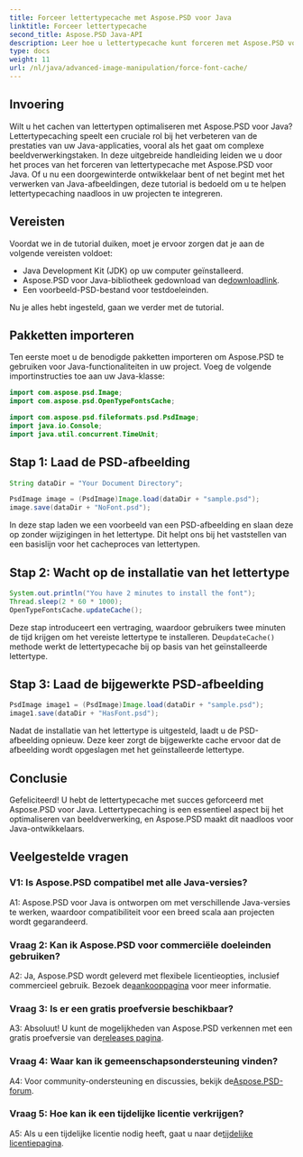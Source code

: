```yaml
---
title: Forceer lettertypecache met Aspose.PSD voor Java
linktitle: Forceer lettertypecache
second_title: Aspose.PSD Java-API
description: Leer hoe u lettertypecache kunt forceren met Aspose.PSD voor Java. Optimaliseer de beeldverwerking en verbeter de prestaties met deze stapsgewijze handleiding.
type: docs
weight: 11
url: /nl/java/advanced-image-manipulation/force-font-cache/
---
```

## Invoering

Wilt u het cachen van lettertypen optimaliseren met Aspose.PSD voor Java? Lettertypecaching speelt een cruciale rol bij het verbeteren van de prestaties van uw Java-applicaties, vooral als het gaat om complexe beeldverwerkingstaken. In deze uitgebreide handleiding leiden we u door het proces van het forceren van lettertypecache met Aspose.PSD voor Java. Of u nu een doorgewinterde ontwikkelaar bent of net begint met het verwerken van Java-afbeeldingen, deze tutorial is bedoeld om u te helpen lettertypecaching naadloos in uw projecten te integreren.

## Vereisten

Voordat we in de tutorial duiken, moet je ervoor zorgen dat je aan de volgende vereisten voldoet:

- Java Development Kit (JDK) op uw computer geïnstalleerd.
-  Aspose.PSD voor Java-bibliotheek gedownload van de[downloadlink](https://releases.aspose.com/psd/java/).
- Een voorbeeld-PSD-bestand voor testdoeleinden.

Nu je alles hebt ingesteld, gaan we verder met de tutorial.

## Pakketten importeren

Ten eerste moet u de benodigde pakketten importeren om Aspose.PSD te gebruiken voor Java-functionaliteiten in uw project. Voeg de volgende importinstructies toe aan uw Java-klasse:

```java
import com.aspose.psd.Image;
import com.aspose.psd.OpenTypeFontsCache;

import com.aspose.psd.fileformats.psd.PsdImage;
import java.io.Console;
import java.util.concurrent.TimeUnit;
```

## Stap 1: Laad de PSD-afbeelding

```java
String dataDir = "Your Document Directory";

PsdImage image = (PsdImage)Image.load(dataDir + "sample.psd");
image.save(dataDir + "NoFont.psd");
```

In deze stap laden we een voorbeeld van een PSD-afbeelding en slaan deze op zonder wijzigingen in het lettertype. Dit helpt ons bij het vaststellen van een basislijn voor het cacheproces van lettertypen.

## Stap 2: Wacht op de installatie van het lettertype

```java
System.out.println("You have 2 minutes to install the font");
Thread.sleep(2 * 60 * 1000);
OpenTypeFontsCache.updateCache();
```

 Deze stap introduceert een vertraging, waardoor gebruikers twee minuten de tijd krijgen om het vereiste lettertype te installeren. De`updateCache()` methode werkt de lettertypecache bij op basis van het geïnstalleerde lettertype.

## Stap 3: Laad de bijgewerkte PSD-afbeelding

```java
PsdImage image1 = (PsdImage)Image.load(dataDir + "sample.psd");
image1.save(dataDir + "HasFont.psd");
```

Nadat de installatie van het lettertype is uitgesteld, laadt u de PSD-afbeelding opnieuw. Deze keer zorgt de bijgewerkte cache ervoor dat de afbeelding wordt opgeslagen met het geïnstalleerde lettertype.

## Conclusie

Gefeliciteerd! U hebt de lettertypecache met succes geforceerd met Aspose.PSD voor Java. Lettertypecaching is een essentieel aspect bij het optimaliseren van beeldverwerking, en Aspose.PSD maakt dit naadloos voor Java-ontwikkelaars.

## Veelgestelde vragen

### V1: Is Aspose.PSD compatibel met alle Java-versies?

A1: Aspose.PSD voor Java is ontworpen om met verschillende Java-versies te werken, waardoor compatibiliteit voor een breed scala aan projecten wordt gegarandeerd.

### Vraag 2: Kan ik Aspose.PSD voor commerciële doeleinden gebruiken?

 A2: Ja, Aspose.PSD wordt geleverd met flexibele licentieopties, inclusief commercieel gebruik. Bezoek de[aankooppagina](https://purchase.aspose.com/buy) voor meer informatie.

### Vraag 3: Is er een gratis proefversie beschikbaar?

 A3: Absoluut! U kunt de mogelijkheden van Aspose.PSD verkennen met een gratis proefversie van de[releases pagina](https://releases.aspose.com/).

### Vraag 4: Waar kan ik gemeenschapsondersteuning vinden?

 A4: Voor community-ondersteuning en discussies, bekijk de[Aspose.PSD-forum](https://forum.aspose.com/c/psd/34).

### Vraag 5: Hoe kan ik een tijdelijke licentie verkrijgen?

 A5: Als u een tijdelijke licentie nodig heeft, gaat u naar de[tijdelijke licentiepagina](https://purchase.aspose.com/temporary-license/).